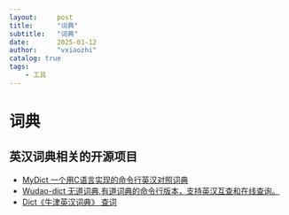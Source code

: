 ```yaml
---
layout:     post
title:      "词典"
subtitle:   "词典"
date:       2025-01-12
author:     "vxiaozhi"
catalog: true
tags:
    - 工具
---
```


# 词典

## 英汉词典相关的开源项目

- [MyDict 一个用C语言实现的命令行英汉对照词典](https://github.com/chienlungcheung/MyDict)
- [Wudao-dict 无道词典,有道词典的命令行版本，支持英汉互查和在线查询。](https://github.com/ChestnutHeng/Wudao-dict)
- [Dict《牛津英汉词典》 查词](https://github.com/yyt6801/Dict)
